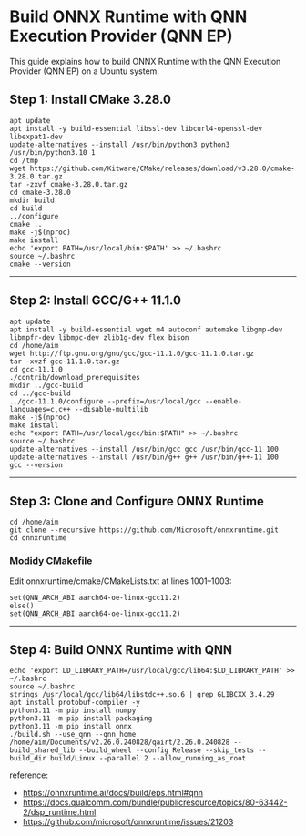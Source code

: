 # Build ONNX Runtime with QNN Execution Provider (QNN EP)
This guide explains how to build ONNX Runtime with the QNN Execution Provider (QNN EP) on a Ubuntu system.

## Step 1: Install CMake 3.28.0
```
apt update
apt install -y build-essential libssl-dev libcurl4-openssl-dev libexpat1-dev
update-alternatives --install /usr/bin/python3 python3 /usr/bin/python3.10 1
cd /tmp
wget https://github.com/Kitware/CMake/releases/download/v3.28.0/cmake-3.28.0.tar.gz
tar -zxvf cmake-3.28.0.tar.gz
cd cmake-3.28.0
mkdir build
cd build
../configure
cmake ..
make -j$(nproc)
make install
echo 'export PATH=/usr/local/bin:$PATH' >> ~/.bashrc
source ~/.bashrc
cmake --version
```

---

## Step 2: Install GCC/G++ 11.1.0
```
apt update
apt install -y build-essential wget m4 autoconf automake libgmp-dev libmpfr-dev libmpc-dev zlib1g-dev flex bison
cd /home/aim
wget http://ftp.gnu.org/gnu/gcc/gcc-11.1.0/gcc-11.1.0.tar.gz
tar -xvzf gcc-11.1.0.tar.gz
cd gcc-11.1.0
./contrib/download_prerequisites
mkdir ../gcc-build
cd ../gcc-build
../gcc-11.1.0/configure --prefix=/usr/local/gcc --enable-languages=c,c++ --disable-multilib
make -j$(nproc)
make install
echo "export PATH=/usr/local/gcc/bin:$PATH" >> ~/.bashrc
source ~/.bashrc
update-alternatives --install /usr/bin/gcc gcc /usr/bin/gcc-11 100
update-alternatives --install /usr/bin/g++ g++ /usr/bin/g++-11 100
gcc --version
```

---

## Step 3: Clone and Configure ONNX Runtime
```
cd /home/aim
git clone --recursive https://github.com/Microsoft/onnxruntime.git
cd onnxruntime
```
### Modidy CMakefile
Edit onnxruntime/cmake/CMakeLists.txt at lines 1001–1003:
```
set(QNN_ARCH_ABI aarch64-oe-linux-gcc11.2)
else()
set(QNN_ARCH_ABI aarch64-oe-linux-gcc11.2)
```

---

## Step 4: Build ONNX Runtime with QNN
```
echo 'export LD_LIBRARY_PATH=/usr/local/gcc/lib64:$LD_LIBRARY_PATH' >> ~/.bashrc
source ~/.bashrc
strings /usr/local/gcc/lib64/libstdc++.so.6 | grep GLIBCXX_3.4.29
apt install protobuf-compiler -y
python3.11 -m pip install numpy
python3.11 -m pip install packaging
python3.11 -m pip install onnx
./build.sh --use_qnn --qnn_home /home/aim/Documents/v2.26.0.240828/qairt/2.26.0.240828 --build_shared_lib --build_wheel --config Release --skip_tests --build_dir build/Linux --parallel 2 --allow_running_as_root
```

reference: 
* https://onnxruntime.ai/docs/build/eps.html#qnn
* https://docs.qualcomm.com/bundle/publicresource/topics/80-63442-2/dsp_runtime.html
* https://github.com/microsoft/onnxruntime/issues/21203
